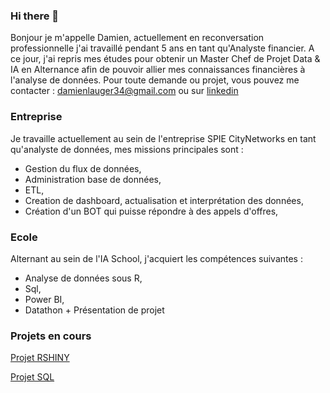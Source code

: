 ### Hi there 👋

Bonjour je m'appelle Damien, actuellement en reconversation professionnelle j'ai travaillé pendant 5 ans en tant qu'Analyste financier. 
A ce jour, j'ai repris mes études pour obtenir un Master Chef de Projet Data & IA en Alternance afin de pouvoir allier mes connaissances financières à l'analyse de données. 
Pour toute demande ou projet, vous pouvez me contacter : damienlauger34@gmail.com ou sur [linkedin](https://www.linkedin.com/in/damien-lauger-8aa64a151)

### Entreprise
Je travaille actuellement au sein de l'entreprise SPIE CityNetworks en tant qu'analyste de données, mes missions principales sont : 

- Gestion du flux de données,
- Administration base de données,
- ETL, 
- Creation de dashboard, actualisation et interprétation des données,
- Création d'un BOT qui puisse répondre à des appels d'offres,


### Ecole 
Alternant au sein de l'IA School, j'acquiert les compétences suivantes : 

- Analyse de données sous R,
- Sql,
- Power BI,
- Datathon + Présentation de projet 

### Projets en cours 
[Projet RSHINY](https://github.com/DamienL31/RshineApp)


[Projet SQL](https://view.genial.ly/65607ac013dc120011ad03e1/presentation-presentation-projet-de-recherches)


<!--
**DamienL31/DamienL31** is a ✨ _special_ ✨ repository because its `README.md` (this file) appears on your GitHub profile.

Here are some ideas to get you started:

- 🔭 I’m currently working on ...
- 🌱 I’m currently learning ...
- 👯 I’m looking to collaborate on ...
- 🤔 I’m looking for help with ...
- 💬 Ask me about ...
- 📫 How to reach me: ...
- 😄 Pronouns: ...
- ⚡ Fun fact: ...
-->
